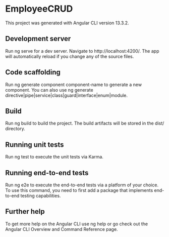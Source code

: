 
# EmployeeCRUD

This project was generated with Angular CLI version 13.3.2.
## Development server

Run ng serve for a dev server. Navigate to http://localhost:4200/. The app will automatically reload if you change any of the source files.
## Code scaffolding
Run ng generate component component-name to generate a new component. You can also use ng generate directive|pipe|service|class|guard|interface|enum|module.
## Build

Run ng build to build the project. The build artifacts will be stored in the dist/ directory.
## Running unit tests

Run ng test to execute the unit tests via Karma.
## Running end-to-end tests

Run ng e2e to execute the end-to-end tests via a platform of your choice. To use this command, you need to first add a package that implements end-to-end testing capabilities.
## Further help

To get more help on the Angular CLI use ng help or go check out the Angular CLI Overview and Command Reference page.
